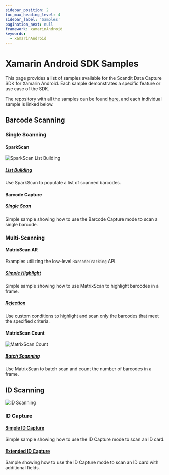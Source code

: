```yaml
---
sidebar_position: 2
toc_max_heading_level: 4
sidebar_label: 'Samples'
pagination_next: null
framework: xamarinAndroid
keywords:
  - xamarinAndroid
---
```


# Xamarin Android SDK Samples

This page provides a list of samples available for the Scandit Data Capture SDK for Xamarin Android. Each sample demonstrates a specific feature or use case of the SDK.

The repository with all the samples can be found [here](https://github.com/Scandit/datacapture-xamarin-samples/tree/master/android), and each individual sample is linked below.

## Barcode Scanning

### Single Scanning

#### SparkScan

![SparkScan List Building](/img/samples/sparkscan_list_building.png)

##### [List Building](https://github.com/Scandit/datacapture-xamarin-samples/tree/master/android/01_Single_Scanning_Samples/01_Barcode_Scanning_with_Pre_Built_UI/ListBuildingSample)

Use SparkScan to populate a list of scanned barcodes.

#### Barcode Capture

##### [Single Scan](https://github.com/Scandit/datacapture-xamarin-samples/tree/master/android/01_Single_Scanning_Samples/02_Barcode_Scanning_with_Low_Level_API/BarcodeCaptureSimpleSample)

<ReactPlayer playing controls url="/img/samples/bc-simple.mp4" />

Simple sample showing how to use the Barcode Capture mode to scan a single barcode.

### Multi-Scanning

#### MatrixScan AR

Examples utilizing the low-level `BarcodeTracking` API.

##### [Simple Highlight](https://github.com/Scandit/datacapture-xamarin-samples/tree/master/android/03_Advanced_Batch_Scanning_Samples/01_Batch_Scanning_and_AR_Info_Lookup/MatrixScanSimpleSample)

<ReactPlayer playing controls url="/img/samples/ms-simple.mp4" />

Simple sample showing how to use MatrixScan to highlight barcodes in a frame.

##### [Rejection](https://github.com/Scandit/datacapture-xamarin-samples/tree/master/android/03_Advanced_Batch_Scanning_Samples/01_Batch_Scanning_and_AR_Info_Lookup/MatrixScanRejectSample)

<ReactPlayer playing controls url="/img/samples/ms-reject.mp4" />

Use custom conditions to highlight and scan only the barcodes that meet the specified criteria.

#### MatrixScan Count

![MatrixScan Count](/img/samples/ms_count.png)

##### [Batch Scanning](https://github.com/Scandit/datacapture-xamarin-samples/tree/master/android/03_Advanced_Batch_Scanning_Samples/02_Counting_and_Receiving/MatrixScanCountSimpleSample)

<ReactPlayer playing controls url="/img/samples/ms-count-simple.mp4" />

Use MatrixScan to batch scan and count the number of barcodes in a frame.

## ID Scanning

![ID Scanning](/img/samples/id_scanning.png)

### ID Capture

#### [Simple ID Capture](https://github.com/Scandit/datacapture-xamarin-samples/tree/master/android/02_ID_Scanning_Samples/IdCaptureSimpleSample)

<ReactPlayer playing controls url="/img/samples/id-simple.mp4" />

Simple sample showing how to use the ID Capture mode to scan an ID card.

#### [Extended ID Capture](https://github.com/Scandit/datacapture-xamarin-samples/tree/master/android/02_ID_Scanning_Samples/IdCaptureExtendedSample)

<ReactPlayer playing controls url="/img/samples/id-extended.mp4" />

Sample showing how to use the ID Capture mode to scan an ID card with additional fields.

